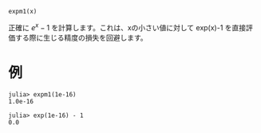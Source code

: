 ```
expm1(x)
```

正確に $e^x-1$ を計算します。これは、xの小さい値に対して exp(x)-1 を直接評価する際に生じる精度の損失を回避します。

# 例

```jldoctest
julia> expm1(1e-16)
1.0e-16

julia> exp(1e-16) - 1
0.0
```
